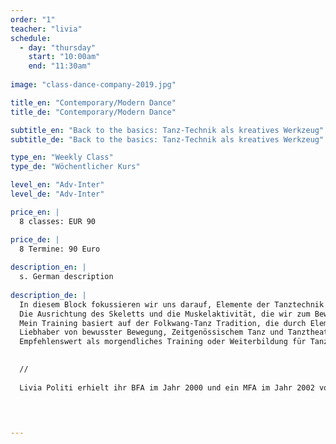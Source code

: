 ```yaml
---
order: "1"
teacher: "livia"
schedule:
  - day: "thursday"
    start: "10:00am"
    end: "11:30am"
    
image: "class-dance-company-2019.jpg"

title_en: "Contemporary/Modern Dance"
title_de: "Contemporary/Modern Dance"

subtitle_en: "Back to the basics: Tanz-Technik als kreatives Werkzeug"
subtitle_de: "Back to the basics: Tanz-Technik als kreatives Werkzeug"

type_en: "Weekly Class"
type_de: "Wöchentlicher Kurs"

level_en: "Adv-Inter"
level_de: "Adv-Inter"

price_en: |
  8 classes: EUR 90 

price_de: |
  8 Termine: 90 Euro
  
description_en: |
  s. German description
  
description_de: |
  In diesem Block fokussieren wir uns darauf, Elemente der Tanztechnik (basierend auf der Folkwang-Tradition) die beim Improvisieren und Komponieren nützlich sind als Werkzeuge, zu entdecken und anzuwenden.   
  Die Ausrichtung des Skeletts und die Muskelaktivität, die wir zum Bewegen benötigen, wird das einleitende Warm-up.   
  Mein Training basiert auf der Folkwang-Tanz Tradition, die durch Elemente der Limon- und Alexander-Technik bereichert wird. Der Raum wird sich dann mit fließenden Bewegungen, wechselnden Ebenen und Texturen ausfüllen. Von dieser Basis ausgehend ergänzen wir die Arbeit mit Improvisation- und “decision making”-Übungen.  
  Liebhaber von bewusster Bewegung, Zeitgenössischem Tanz und Tanztheater fühlen sich bei diesem sanften, aber energetischen Ganzkörpertraining wohl.  
  Empfehlenswert als morgendliches Training oder Weiterbildung für Tanz- und Theater-DozentInnen, Tanz-StudentenInnen sowie ChoreografenInnen. 

  
  //  
  
  Livia Politi erhielt ihr BFA im Jahr 2000 und ein MFA im Jahr 2002 von der Folkwang Universität der Künste unter der Leitung von Pina Bausch. Seit 2010 ist Livia zertifizierte Alexander-Technik-Lehrerin. Als Tänzerin, Choreografin und Assistenzchoreografin hat Livia in verschiedenen Projekten in Deutschland, den USA, Mexiko und Argentinien gearbeitet. Ihre langjährige Erfahrung als Tanzlehrerin umfasst den Unterricht von modernem/ zeitgenössischem Tanz sowie Alexander-Technik für Tänzer, Schauspieler und Performer an der Tanzhochschule Essen, Universität der Künste Berlin, Urbanraum, Professional Dance Studies Program Seneca- Intensiv, ehemaligen Ballett Teatro del Espacio und Dock11 Studio.

  


---
```

